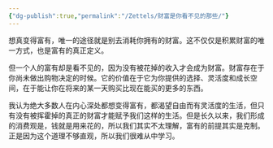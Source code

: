 ```yaml
---
{"dg-publish":true,"permalink":"/Zettels/财富是你看不见的那些/"}
---
```



想真变得富有，唯一的途径就是别去消耗你拥有的财富。这不仅仅是积累财富的唯一方式，也是富有的真正定义。

但一个人的富有却是看不见的，因为没有被花掉的收入才会成为财富。财富存在于你尚未做出购物决定的时候。它的价值在于它为你提供的选择、灵活度和成长空间，在于能让你在将来的某一天购买比现在能买的更多的东西。

我认为绝大多数人在内心深处都想变得富有，都渴望自由而有灵活度的生活，但只有没有被挥霍掉的真正的财富才能赋予我们这样的生活。但是长久以来，我们形成的消费观是，钱就是用来花的，所以我们其实不太理解，富有的前提其实是克制。正是因为这个道理不够直观，所以我们很难从中学习。
